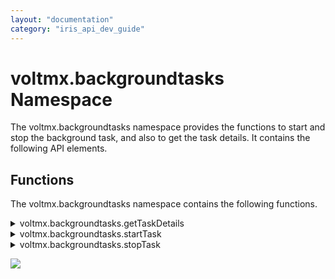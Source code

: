 ```yaml
---
layout: "documentation"
category: "iris_api_dev_guide"
---
```

                             


voltmx.backgroundtasks Namespace
==============================

The voltmx.backgroundtasks namespace provides the functions to start and stop the background task, and also to get the task details. It contains the following API elements.

Functions
---------

The voltmx.backgroundtasks namespace contains the following functions.


<details close markdown="block"><summary>voltmx.backgroundtasks.getTaskDetails</summary>

Returns the task details of already registered background task.

### Syntax

voltmx.backgroundtasks.getTaskDetails()

### Input Parameters

None

### Example

{% highlight VoltMx %}
function getbackgroundtask() {
    try {
        var taskdetails = voltmx.backgroundtasks.getTaskDetails();
        alert(taskdetails);
    } catch (err) {
        alert("Stopping the background task is failed with error: " + err);
    }
}
{% endhighlight %}

### Return Values

taskdetails \[dictionary\]

Contains the following task details:

  
| Return Value | Description |
| --- | --- |
| ExpirationTime | Time at which the task expires. |
| isRegistered | The scheduled status of the action. |
| LastExitReason | Reason for the agent exited last time when the action executed. |
| LastScheduledTime | The time of the last scheduled action. The time is of the device's local time. |

 
### Exception
1900 - miscellaneous error.

### Platform Availability

Available on Windows.

</details>
<details close markdown="block"><summary>voltmx.backgroundtasks.startTask</summary>

Registers a scheduled action with the Operating System.

### Syntax

voltmx.backgroundtasks.startTask(tasksettings, onsuccesscallback, onfailurecallback)

### Input Parameters

tasksettings \[dictionary\] - Mandatory

Specifies a task that must be set as a background agent of the application. You can define the task settings using the following arguments:


| Parameter | Description |
| --- | --- |
| isOneTime | Sets the task should be scheduled once or not. Set to true if you want the task to be triggered only once. Set to false if you want the task to be triggered each time refreshDuration elapses. |
| refreshDuration | Specifies the number of minutes to wait to schedule the background task. The system schedules the task within 15 minutes after refreshDuration elapses. The refreshDuration argument is considered when the isOneTime argument is set to false. If the refreshDuration is set to less than 15 minutes, an exception is thrown when attempting to register the background task. |
| onsuccesscallback \[Function\] - Mandatory | The platform calls the callback when an agent is set successfully. You can define your function in the callback that you want to be executed when the setting the agent is successful. > function successCallback(){ //code} |
| onfailurecallback \[Function\] - Mandatory | The platform calls the callback when an agent is failed to set. You can define your function in the callback that you want to be executed when the setting the agent is failure. > function unsuccessfulCallback(){ //code} |

### Example

{% highlight VoltMx %}
function setbackgroundtask() {
    try {
        var taskSettings = {};
        voltmx.backgroundtasks.startTask(taskSettings onsuccesscallback,
            onfailurecallback);
    } catch (err) {
        alert("Exception in startTask: " + err);
    }
}
{% endhighlight %}

### Return Values

None

### Exception

1900 - miscellaneous error.

### Platform Availability

Available on Windows.

</details>
<details close markdown="block"><summary>voltmx.backgroundtasks.stopTask</summary>

Unregisters the already registered scheduled action with the Operating System.

### Syntax

voltmx.backgroundtasks.stopTask()

### Input Parameters

None

### Example

{% highlight VoltMx %}
function removebackgroundtask() {
    try {
        voltmx.backgroundtasks.stopTask();
        alert(“background task is stopped”);
    } catch (err) {
        alert("Stopping the background task is failed with error: " + err);
    }
}
{% endhighlight %}

### Return Values

None

### Exception

1900 - miscellaneous error.

### Platform Availability

Available on Windows.

</details>

![](resources/prettify/onload.png)
